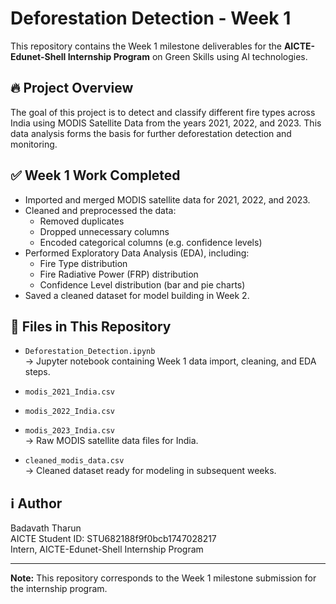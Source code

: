 # Deforestation Detection - Week 1

This repository contains the Week 1 milestone deliverables for the **AICTE-Edunet-Shell Internship Program** on Green Skills using AI technologies.

## 🔥 Project Overview

The goal of this project is to detect and classify different fire types across India using MODIS Satellite Data from the years 2021, 2022, and 2023. This data analysis forms the basis for further deforestation detection and monitoring.

## ✅ Week 1 Work Completed

- Imported and merged MODIS satellite data for 2021, 2022, and 2023.
- Cleaned and preprocessed the data:
  - Removed duplicates
  - Dropped unnecessary columns
  - Encoded categorical columns (e.g. confidence levels)
- Performed Exploratory Data Analysis (EDA), including:
  - Fire Type distribution
  - Fire Radiative Power (FRP) distribution
  - Confidence Level distribution (bar and pie charts)
- Saved a cleaned dataset for model building in Week 2.

## 📁 Files in This Repository

- `Deforestation_Detection.ipynb`  
  → Jupyter notebook containing Week 1 data import, cleaning, and EDA steps.
  
- `modis_2021_India.csv`  
- `modis_2022_India.csv`  
- `modis_2023_India.csv`  
  → Raw MODIS satellite data files for India.

- `cleaned_modis_data.csv`  
  → Cleaned dataset ready for modeling in subsequent weeks.

## ℹ️ Author

Badavath Tharun  
AICTE Student ID: STU682188f9f0bcb1747028217  
Intern, AICTE-Edunet-Shell Internship Program

---

**Note:** This repository corresponds to the Week 1 milestone submission for the internship program.
